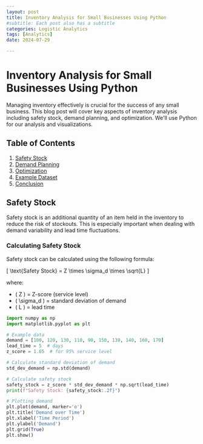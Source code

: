 ```yaml
---
layout: post
title: Inventory Analysis for Small Businesses Using Python
#subtitle: Each post also has a subtitle
categories: Logistic Analytics
tags: [Analytics]
date: 2024-07-29

---
```


# Inventory Analysis for Small Businesses Using Python


Managing inventory effectively is crucial for the success of any small business. This blog post will cover key aspects of inventory analysis including safety stock, demand planning, and optimization. We'll use Python for our analysis and visualizations.

## Table of Contents

1. [Safety Stock](#safety-stock)
2. [Demand Planning](#demand-planning)
3. [Optimization](#optimization)
4. [Example Dataset](#example-dataset)
5. [Conclusion](#conclusion)

## Safety Stock

Safety stock is an additional quantity of an item held in the inventory to reduce the risk of stockouts. This is especially important when dealing with demand variability and lead time fluctuations.

### Calculating Safety Stock

Safety stock can be calculated using the following formula:

\[ \text{Safety Stock} = Z \times \sigma_d \times \sqrt{L} \]

where:
- \( Z \) = Z-score (service level)
- \( \sigma_d \) = standard deviation of demand
- \( L \) = lead time

```python
import numpy as np
import matplotlib.pyplot as plt

# Example data
demand = [100, 120, 130, 110, 90, 150, 130, 140, 160, 170]
lead_time = 5  # days
z_score = 1.65  # for 95% service level

# Calculate standard deviation of demand
std_dev_demand = np.std(demand)

# Calculate safety stock
safety_stock = z_score * std_dev_demand * np.sqrt(lead_time)
print(f"Safety Stock: {safety_stock:.2f}")

# Plotting demand
plt.plot(demand, marker='o')
plt.title('Demand over Time')
plt.xlabel('Time Period')
plt.ylabel('Demand')
plt.grid(True)
plt.show()
